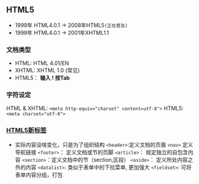 ## HTML5
- 1999年 HTML4.0.1 -> 2008年HTML5`(正在普及)`
- 1999年 HTML4.0.1 -> 2001年XHTML1.1

### 文档类型
- HTML: HTML 4.01/EN
- XHTML: XHTML 1.0 (常见)
- HTML5： **输入 ! 按Tab**

### 字符设定
HTML & XHTML: `<meta http-equiv="charset" content=utf-8">`
HTML5: `<meta charset="utf-8">`

### [HTML5新标签](https://www.w3school.com.cn/tags/index.asp)
- 实际内容没啥变化，只是为了组织结构
`<header>`:定义文档的页眉
`<nav>` 定义导航链接
`<footer>`： 定义文档或节的页脚
`<article>`： 规定独立的自包含内容
`<section>`：定义文档中的节（section,区段）
`<aside>`： 定义所处内容之外的内容
`<datalist>`: 类似于表单中的下拉菜单, 更加强大
`<fieldset>`: 可将表单内容分组，打包


